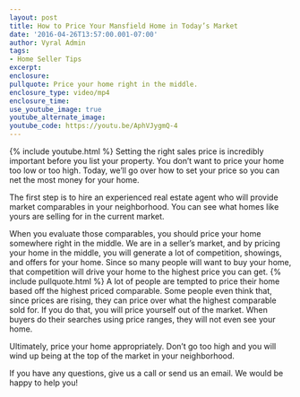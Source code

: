 ```yaml
---
layout: post
title: How to Price Your Mansfield Home in Today’s Market
date: '2016-04-26T13:57:00.001-07:00'
author: Vyral Admin
tags:
- Home Seller Tips
excerpt:
enclosure:
pullquote: Price your home right in the middle.
enclosure_type: video/mp4
enclosure_time:
use_youtube_image: true
youtube_alternate_image:
youtube_code: https://youtu.be/AphVJygmQ-4
---
```

{% include youtube.html %}
Setting the right sales price is incredibly important before you list your property. You don’t want to price your home too low or too high. Today, we’ll go over how to set your price so you can net the most money for your home.

The first step is to hire an experienced real estate agent who will provide market comparables in your neighborhood. You can see what homes like yours are selling for in the current market.

When you evaluate those comparables, you should price your home somewhere right in the middle. We are in a seller’s market, and by pricing your home in the middle, you will generate a lot of competition, showings, and offers for your home. Since so many people will want to buy your home, that competition will drive your home to the highest price you can get.
{% include pullquote.html %}
A lot of people are tempted to price their home based off the highest priced comparable. Some people even think that, since prices are rising, they can price over what the highest comparable sold for. If you do that, you will price yourself out of the market. When buyers do their searches using price ranges, they will not even see your home.

Ultimately, price your home appropriately. Don’t go too high and you will wind up being at the top of the market in your neighborhood.

If you have any questions, give us a call or send us an email. We would be happy to help you!
